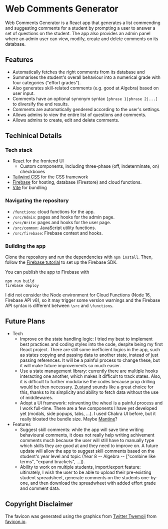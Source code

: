 # Web Comments Generator

Web Comments Generator is a React app that generates a list commending and suggesting comments for a student by prompting a user to answer a set of questions on the student. The app also provides an admin panel where an admin user can view, modify, create and delete comments on its database.

## Features

- Automatically fetches the right comments from its database and
- Summarises the student's overall behaviour into a numerical grade with four categories ("effort grades").
- Also generates skill-related comments (e.g. good at Algebra) based on user input.
- Comments have an optional synonym syntax `[phrase 1|phrase 2|...]` to diversify the end results.
- Comments are automatically gendered according to the user's settings.
- Allows admins to view the entire list of questions and comments.
- Allows admins to create, edit and delete comments.

## Techinical Details

### Tech stack

- [React](https://reactjs.org/) for the frontend UI
  - Custom components, including three-phase (off, indeterminate, on) checkboxes
- [Tailwind CSS](https://tailwindcss.com/) for the CSS framework
- [Firebase](https://firebase.google.com/) for hosting, database (Firestore) and cloud functions.
- [Vite](https://vitejs.dev/) for bundling

### Navigating the repository

- `/functions`: cloud functions for the app.
- `/src/Admin`: pages and hooks for the admin page.
- `/src/Write`: pages and hooks for the user page.
- `/src/common`: JavaScript utility functions.
- `/src/firebase`: Firebase context and hooks.

### Building the app

Clone the repository and run the dependencies with `npm install`. Then, follow the [Firebase tutorial](https://firebase.google.com/docs/web/setup) to set up the Firebase SDK.

You can publish the app to Firebase with

```
npm run build
firebase deploy
```

I did not consider the Node environment for Cloud Functions (Node 16, Firebase API v8), so it may trigger some version warnings and the Firebase API syntax is different between `\src` and `\functions`.

## Future Plans

- Tech
  - Improve on the state handling logic: I tried my best to implement best practices and coding styles into the code, despite being my first React project. There are still some inefficient logics in the app, such as states copying and passing data to another state, instead of just passing references. It will be a painful process to change these, but it will make future improvements so much easier.
  - Use a state management library: currently there are multiple hooks interacting one another, which makes it difficult to track states. Also, it is difficult to further modularise the codes because prop drilling would be then necessary. [Zustand](https://zustand-demo.pmnd.rs/) sounds like a great choice for this, thanks to its simplicity and ability to fetch data without the use of middlewares.
  - Adopt a UI framework: reinventing the wheel is a painful process and I work full-time. There are a few components I have yet developed yet (modals, side popups, tabs, ...). I used Chakra UI before, but it really bloated the bundle size. Maybe [Mantine](https://mantine.dev/pages/getting-started/)?
- Features
  - Suggest skill comments: while the app will save time writing behavioural comments, it does not really help writing achivement comments much because the user will still have to manually type which skills they are good at and they need to improve on. A future update will allow the app to suggest skill comments based on the student's year level and topic (Year 8 -- Algebra -- ["combine like terms", "expand brackets", ...]).
  - Ability to work on multiple students, import/export feature: ultimately, I wish the user to be able to upload their pre-existing student spreadsheet, generate comments on the students one-by-one, and then download the spreadwheet with added effort grade and comment data.

## Copyright Disclaimer

The favicon was generated using the graphics from [Twitter Twemoji](https://github.com/twitter/twemoji) from [favicon.io](https://favicon.io/).
